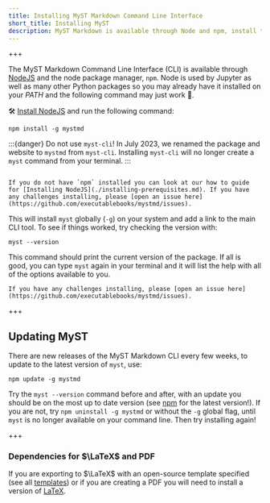 ```yaml
---
title: Installing MyST Markdown Command Line Interface
short_title: Installing MyST
description: MyST Markdown is available through Node and npm, install the package with `npm install mystmd`.
---
```


+++

The MyST Markdown Command Line Interface (CLI) is available through [NodeJS](./installing-prerequisites.md) and the node package manager, `npm`. Node is used by Jupyter as well as many other Python packages so you may already have it installed on your _PATH_ and the following command may just work 🤞.

🛠️ [Install NodeJS](./installing-prerequisites.md) and run the following command:

```shell
npm install -g mystmd
```

:::{danger} Do not use `myst-cli`!
In July 2023, we renamed the package and website to `mystmd` from `myst-cli`. Installing `myst-cli` will no longer create a `myst` command from your terminal.
:::

```{important} Installing Node

If you do not have `npm` installed you can look at our how to guide for [Installing NodeJS](./installing-prerequisites.md). If you have any challenges installing, please [open an issue here](https://github.com/executablebooks/mystmd/issues).
```

This will install `myst` globally (`-g`) on your system and add a link to the main CLI tool. To see if things worked, try checking the version with:

```shell
myst --version
```

This command should print the current version of the package. If all is good, you can type `myst` again in your terminal and it will list the help with all of the options available to you.

```{note}
If you have any challenges installing, please [open an issue here](https://github.com/executablebooks/mystmd/issues).
```

+++

## Updating MyST

There are new releases of the MyST Markdown CLI every few weeks, to update to the latest version of `myst`, use:

```shell
npm update -g mystmd
```

Try the `myst --version` command before and after, with an update you should be on the most up to date version (see [npm](https://npmjs.com/package/mystmd) for the latest version!). If you are not, try `npm uninstall -g mystmd` or without the `-g` global flag, until `myst` is no longer available on your command line. Then try installing again!

+++

### Dependencies for $\LaTeX$ and PDF

If you are exporting to $\LaTeX$ with an open-source template specified (see all [templates](https://github.com/myst-templates)) or if you are creating a PDF you will need to install a version of [LaTeX](https://www.latex-project.org/get).
